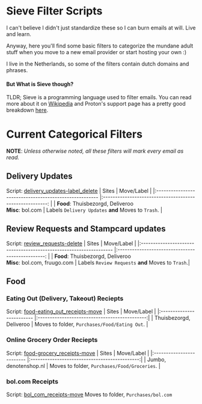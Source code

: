 # Sieve Filter Scripts
I can't believe I didn't just standardize these so I can burn emails at will. Live and learn.

Anyway, here you'll find some basic filters to categorize the mundane adult stuff when you move to a new email provider or start hosting your own :)

I live in the Netherlands, so some of the filters contain dutch domains and phrases.

#### But What is Sieve though?
TLDR; Sieve is a programming language used to filter emails.
You can read more about it on [Wikipedia](https://en.wikipedia.org/wiki/Sieve_(mail_filtering_language)) and Proton's support page has a pretty good breakdown [here](https://protonmail.com/support/knowledge-base/sieve-advanced-custom-filters/).


# Current Categorical Filters

**NOTE**: *Unless otherwise noted, all these filters will mark every email as read.*

## Delivery Updates
Script: [delivery_updates-label_delete](delivery_updates-label_delete)
|                          Sites                         	|                      Move/Label                     	    |
|:------------------------------------------------------	|:-------------------------------------------------------:	|
| **Food**: Thuisbezorgd, Deliveroo<br>**Misc**: bol.com 	| Labels `Delivery Updates` **and** Moves to `Trash`.       |


## Review Requests and Stampcard updates
Script: [review_requests-delete](review_requests-delete)
|                          Sites                                    	|                      Move/Label                	|
|:------------------------------------------------------------------	|:------------------------------------------------:	|
| **Food**: Thuisbezorgd, Deliveroo<br>**Misc**: bol.com, fruugo.com 	| Labels `Review Requests` **and** Moves to `Trash`.|

## Food
### Eating Out (Delivery, Takeout) Reciepts
Script: [food-eating_out_receipts-move](food-eating_out_receipts-move)
|       Sites               |                   Move/Label              	|
|:-------------------------	|:---------------------------------------------:|
| Thuisbezorgd, Deliveroo 	| Moves to folder, `Purchases/Food/Eating Out`. |

### Online Grocery Order Reciepts
Script: [food-grocery_receipts-move](food-grocery_receipts-move)
|       Sites               |                   Move/Label                 	|
|:-------------------------	|:---------------------------------------------:|
| Jumbo, denotenshop.nl   	| Moves to folder, `Purchases/Food/Groceries`.  |

### bol.com Receipts
Script: [bol_com_receipts-move](bol_com_receipts-move)
Moves to folder, `Purchases/bol.com`
